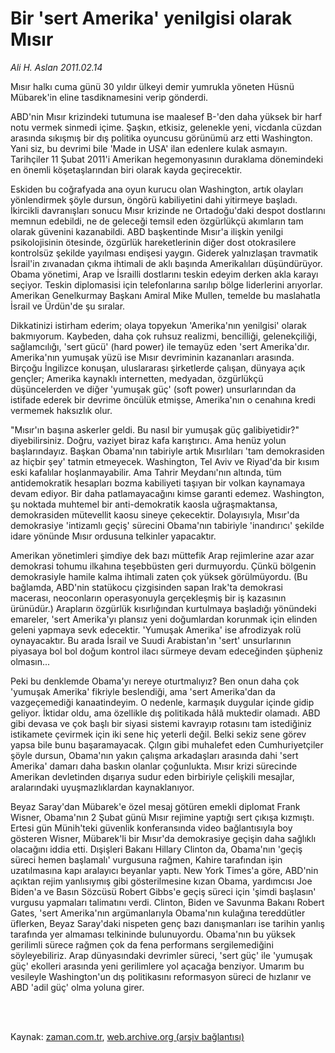 # Bir 'sert Amerika' yenilgisi olarak Mısır

*Ali H. Aslan 2011.02.14*

<td class="columnist-detail">
<p>Mısır halkı cuma günü 30 yıldır ülkeyi demir yumrukla yöneten Hüsnü Mübarek'in eline tasdiknamesini verip gönderdi.</p>
<p>
<div id="haberMetinDiv">
<p>ABD'nin Mısır krizindeki tutumuna ise maalesef B-'den daha yüksek bir harf notu vermek sinmedi içime. Şaşkın, etkisiz, gelenekle yeni, vicdanla cüzdan arasında sıkışmış bir dış politika oyuncusu görünümü arz etti Washington. Yani siz, bu devrimi bile 'Made in USA' ilan edenlere kulak asmayın. Tarihçiler 11 Şubat 2011'i Amerikan hegemonyasının duraklama dönemindeki en önemli köşetaşlarından biri olarak kayda geçirecektir.
<p>Eskiden bu coğrafyada ana oyun kurucu olan Washington, artık olayları yönlendirmek şöyle dursun, öngörü kabiliyetini dahi yitirmeye başladı. İkircikli davranışları sonucu Mısır krizinde ne Ortadoğu'daki despot dostlarını memnun edebildi, ne de geleceği temsil eden özgürlükçü akımların tam olarak güvenini kazanabildi. ABD başkentinde Mısır'a ilişkin yenilgi psikolojisinin ötesinde, özgürlük hareketlerinin diğer dost otokrasilere kontrolsüz şekilde yayılması endişesi yaygın. Giderek yalnızlaşan travmatik İsrail'in zıvanadan çıkma ihtimali de aklı başında Amerikalıları düşündürüyor. Obama yönetimi, Arap ve İsrailli dostlarını teskin edeyim derken akla karayı seçiyor. Teskin diplomasisi için telefonlarına sarılıp bölge liderlerini arıyorlar. Amerikan Genelkurmay Başkanı Amiral Mike Mullen, temelde bu maslahatla İsrail ve Ürdün'de şu sıralar.
<p>Dikkatinizi istirham ederim; olaya topyekun 'Amerika'nın yenilgisi' olarak bakmıyorum. Kaybeden, daha çok ruhsuz realizmi, bencilliği, gelenekçiliği, sağlamcılığı, 'sert gücü' (hard power) ile temayüz eden 'sert Amerika'dır. Amerika'nın yumuşak yüzü ise Mısır devriminin kazananları arasında. Birçoğu İngilizce konuşan, uluslararası şirketlerde çalışan, dünyaya açık gençler; Amerika kaynaklı internetten, medyadan, özgürlükçü düşüncelerden ve diğer 'yumuşak güç' (soft power) unsurlarından da istifade ederek bir devrime öncülük etmişse, Amerika'nın o cenahına kredi vermemek haksızlık olur.
<p>"Mısır'ın başına askerler geldi. Bu nasıl bir yumuşak güç galibiyetidir?" diyebilirsiniz. Doğru, vaziyet biraz kafa karıştırıcı. Ama henüz yolun başlarındayız. Başkan Obama'nın tabiriyle artık Mısırlıları 'tam demokrasiden az hiçbir şey' tatmin etmeyecek. Washington, Tel Aviv ve Riyad'da bir kısım eski kafalılar hoşlanmayabilir. Ama Tahrir Meydanı'nın altında, tüm antidemokratik hesapları bozma kabiliyeti taşıyan bir volkan kaynamaya devam ediyor. Bir daha patlamayacağını kimse garanti edemez. Washington, şu noktada muhtemel bir anti-demokratik kaosla uğraşmaktansa, demokrasiden mütevellit kaosu sineye çekecektir. Dolayısıyla, Mısır'da demokrasiye 'intizamlı geçiş' sürecini Obama'nın tabiriyle 'inandırıcı' şekilde idare yönünde Mısır ordusuna telkinler yapacaktır.
<p>Amerikan yönetimleri şimdiye dek bazı müttefik Arap rejimlerine azar azar demokrasi tohumu ilkahına teşebbüsten geri durmuyordu. Çünkü bölgenin demokrasiyle hamile kalma ihtimali zaten çok yüksek görülmüyordu. (Bu bağlamda, ABD'nin statükocu çizgisinden sapan Irak'ta demokrasi macerası, neoconların operasyonuyla gerçekleşmiş bir iş kazasının ürünüdür.) Arapların özgürlük kısırlığından kurtulmaya başladığı yönündeki emareler, 'sert Amerika'yı plansız yeni doğumlardan korunmak için elinden geleni yapmaya sevk edecektir. 'Yumuşak Amerika' ise afrodizyak rolü oynayacaktır. Bu arada İsrail ve Suudi Arabistan'ın 'sert' unsurlarının piyasaya bol bol doğum kontrol ilacı sürmeye devam edeceğinden şüpheniz olmasın...
<p>Peki bu denklemde Obama'yı nereye oturtmalıyız? Ben onun daha çok 'yumuşak Amerika' fikriyle beslendiği, ama 'sert Amerika'dan da vazgeçemediği kanaatindeyim. O nedenle, karmaşık duygular içinde gidip geliyor. İktidar oldu, ama özellikle dış politikada hâlâ muktedir olamadı. ABD gibi devasa ve çok başlı bir siyasi sistemi kavrayıp rotasını tam istediğiniz istikamete çevirmek için iki sene hiç yeterli değil. Belki sekiz sene görev yapsa bile bunu başaramayacak. Çılgın gibi muhalefet eden Cumhuriyetçiler şöyle dursun, Obama'nın yakın çalışma arkadaşları arasında dahi 'sert Amerika' damarı daha baskın olanlar çoğunlukta. Mısır krizi sürecinde Amerikan devletinden dışarıya sudur eden birbiriyle çelişkili mesajlar, aralarındaki uyuşmazlıklardan kaynaklanıyor. 
<p>Beyaz Saray'dan Mübarek'e özel mesaj götüren emekli diplomat Frank Wisner, Obama'nın 2 Şubat günü Mısır rejimine yaptığı sert çıkışa kızmıştı. Ertesi gün Münih'teki güvenlik konferansında video bağlantısıyla boy gösteren Wisner, Mübarek'li bir Mısır'da demokrasiye geçişin daha sağlıklı olacağını iddia etti. Dışişleri Bakanı Hillary Clinton da, Obama'nın 'geçiş süreci hemen başlamalı' vurgusuna rağmen, Kahire tarafından işin uzatılmasına kapı aralayıcı beyanlar yaptı. New York Times'a göre, ABD'nin açıktan rejim yanlısıymış gibi gösterilmesine kızan Obama, yardımcısı Joe Biden'a ve Basın Sözcüsü Robert Gibbs'e geçiş süreci için 'şimdi başlasın' vurgusu yapmaları talimatını verdi. Clinton, Biden ve Savunma Bakanı Robert Gates, 'sert Amerika'nın argümanlarıyla Obama'nın kulağına tereddütler üflerken, Beyaz Saray'daki nispeten genç bazı danışmanları ise tarihin yanlış tarafında yer almaması telkininde bulunuyordu. Obama'nın bu yüksek gerilimli sürece rağmen çok da fena performans sergilemediğini söyleyebiliriz. Arap dünyasındaki devrimler süreci, 'sert güç' ile 'yumuşak güç' ekolleri arasında yeni gerilimlere yol açacağa benziyor. Umarım bu vesileyle Washington'un dış politikasını reformasyon süreci de hızlanır ve ABD 'adil güç' olma yoluna girer.
<p></p></p></p></p></p></p></p></p></div>
</p>


<p><br>
		 </br></p></td>

Kaynak: [zaman.com.tr](http://zaman.com.tr/yazar.do?yazino=1093205), [web.archive.org (arşiv bağlantısı)](http://web.archive.org/web/20110425003319/http://www.zaman.com.tr:80/yazar.do?yazino=1093205)
